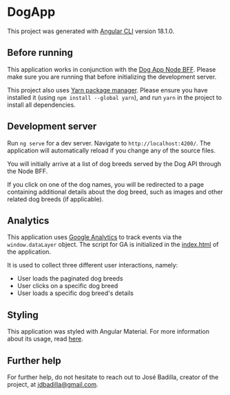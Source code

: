# DogApp

This project was generated with [Angular CLI](https://github.com/angular/angular-cli) version 18.1.0.

## Before running

This application works in conjunction with the [Dog App Node BFF](https://github.com/jdbadilla/dog-app-bff). Please make sure you are running that before initializing the development server.

This project also uses [Yarn package manager](https://classic.yarnpkg.com/lang/en/docs/install/#mac-stable). Please ensure you have installed it (using `npm install --global yarn`), and run `yarn` in the project to install all dependencies.

## Development server

Run `ng serve` for a dev server. Navigate to `http://localhost:4200/`. The application will automatically reload if you change any of the source files.

You will initially arrive at a list of dog breeds served by the Dog API through the Node BFF.

If you click on one of the dog names, you will be redirected to a page containing additional details about the dog breed, such as images and other related dog breeds (if applicable).

## Analytics

This application uses [Google Analytics](https://developers.google.com/tag-platform/tag-manager/datalayer) to track events via the `window.dataLayer` object. The script for GA is initialized in the [index.html](https://github.com/jdbadilla/dog-app/blob/main/src/index.html#L4-L12) of the application.

It is used to collect three different user interactions, namely:

- User loads the paginated dog breeds
- User clicks on a specific dog breed
- User loads a specific dog breed's details

## Styling

This application was styled with Angular Material. For more information about its usage, read [here](https://material.angular.io/).

## Further help

For further help, do not hesitate to reach out to José Badilla, creator of the project, at jdbadilla@gmail.com.
